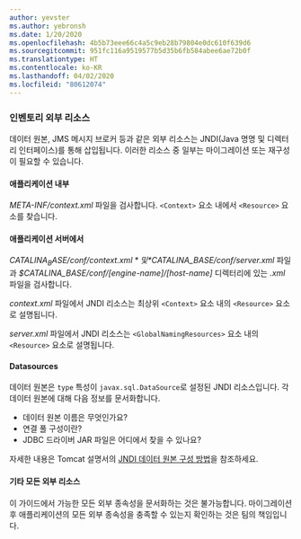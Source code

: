 ```yaml
---
author: yevster
ms.author: yebronsh
ms.date: 1/20/2020
ms.openlocfilehash: 4b5b73eee66c4a5c9eb28b79804e0dc610f639d6
ms.sourcegitcommit: 951fc116a9519577b5d35b6fb584abee6ae72b0f
ms.translationtype: HT
ms.contentlocale: ko-KR
ms.lasthandoff: 04/02/2020
ms.locfileid: "80612074"
---
```

### <a name="inventory-external-resources"></a>인벤토리 외부 리소스

데이터 원본, JMS 메시지 브로커 등과 같은 외부 리소스는 JNDI(Java 명명 및 디렉터리 인터페이스)를 통해 삽입됩니다. 이러한 리소스 중 일부는 마이그레이션 또는 재구성이 필요할 수 있습니다.

#### <a name="inside-your-application"></a>애플리케이션 내부

*META-INF/context.xml* 파일을 검사합니다. `<Context>` 요소 내에서 `<Resource>` 요소를 찾습니다.

#### <a name="on-the-application-servers"></a>애플리케이션 서버에서

*$CATALINA_BASE/conf/context.xml* 및 *$CATALINA_BASE/conf/server.xml* 파일과 *$CATALINA_BASE/conf/[engine-name]/[host-name]* 디렉터리에 있는 *.xml* 파일을 검사합니다.

*context.xml* 파일에서 JNDI 리소스는 최상위 `<Context>` 요소 내의 `<Resource>` 요소로 설명됩니다.

*server.xml* 파일에서 JNDI 리소스는 `<GlobalNamingResources>` 요소 내의 `<Resource>` 요소로 설명됩니다.

#### <a name="datasources"></a>Datasources

데이터 원본은 `type` 특성이 `javax.sql.DataSource`로 설정된 JNDI 리소스입니다. 각 데이터 원본에 대해 다음 정보를 문서화합니다.

* 데이터 원본 이름은 무엇인가요?
* 연결 풀 구성이란?
* JDBC 드라이버 JAR 파일은 어디에서 찾을 수 있나요?

자세한 내용은 Tomcat 설명서의 [JNDI 데이터 원본 구성 방법](https://tomcat.apache.org/tomcat-9.0-doc/jndi-datasource-examples-howto.html)을 참조하세요.

#### <a name="all-other-external-resources"></a>기타 모든 외부 리소스

이 가이드에서 가능한 모든 외부 종속성을 문서화하는 것은 불가능합니다. 마이그레이션 후 애플리케이션의 모든 외부 종속성을 충족할 수 있는지 확인하는 것은 팀의 책임입니다.
